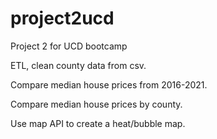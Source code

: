 # project2ucd
Project 2 for UCD bootcamp

ETL, clean county data from csv.

Compare median house prices from 2016-2021.

Compare median house prices by county.

Use map API to create a heat/bubble map.

